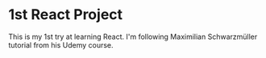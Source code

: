 # 1st React Project

This is my 1st try at learning React. I'm following Maximilian Schwarzmüller tutorial from his Udemy course.
